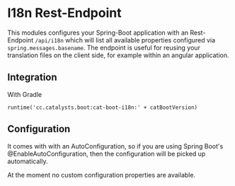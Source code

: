 # I18n Rest-Endpoint

This modules configures your Spring-Boot application with an Rest-Endpoint `/api/i18n` which will list all available properties configured via `spring.messages.basename`.
The endpoint is useful for reusing your translation files on the client side, for example within an angular application.

## Integration

With Gradle

```
runtime('cc.catalysts.boot:cat-boot-i18n:' + catBootVersion)
```

## Configuration

It comes with with an AutoConfiguration,
so if you are using Spring Boot's @EnableAutoConfiguration, then the configuration will be picked up automatically.

At the moment no custom configuration properties are available.